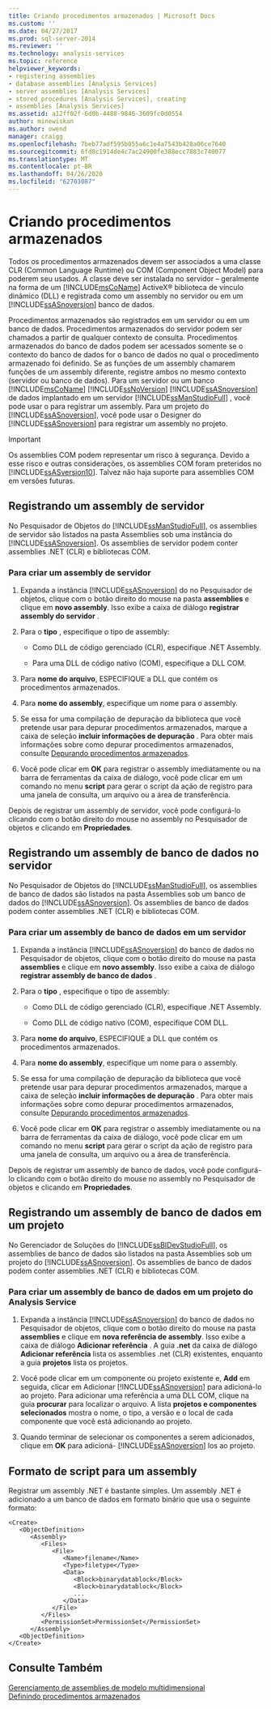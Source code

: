 ```yaml
---
title: Criando procedimentos armazenados | Microsoft Docs
ms.custom: ''
ms.date: 04/27/2017
ms.prod: sql-server-2014
ms.reviewer: ''
ms.technology: analysis-services
ms.topic: reference
helpviewer_keywords:
- registering assemblies
- database assemblies [Analysis Services]
- server assemblies [Analysis Services]
- stored procedures [Analysis Services], creating
- assemblies [Analysis Services]
ms.assetid: a12ff02f-6d0b-4488-9846-3609fc0d0554
author: minewiskan
ms.author: owend
manager: craigg
ms.openlocfilehash: 7beb77adf595b055a6c1e4a7543b428a06ce7640
ms.sourcegitcommit: 6fd8c1914de4c7ac24900fe388ecc7883c740077
ms.translationtype: MT
ms.contentlocale: pt-BR
ms.lasthandoff: 04/26/2020
ms.locfileid: "62703087"
---
```

# <a name="creating-stored-procedures"></a>Criando procedimentos armazenados
  Todos os procedimentos armazenados devem ser associados a uma classe CLR (Common Language Runtime) ou COM (Component Object Model) para poderem seu usados. A classe deve ser instalada no servidor – geralmente na forma de um [!INCLUDE[msCoName](../../includes/msconame-md.md)] ActiveX® biblioteca de vínculo dinâmico (DLL) e registrada como um assembly no servidor ou em um [!INCLUDE[ssASnoversion](../../includes/ssasnoversion-md.md)] banco de dados.  
  
 Procedimentos armazenados são registrados em um servidor ou em um banco de dados. Procedimentos armazenados do servidor podem ser chamados a partir de qualquer contexto de consulta. Procedimentos armazenados do banco de dados podem ser acessados somente se o contexto do banco de dados for o banco de dados no qual o procedimento armazenado foi definido. Se as funções de um assembly chamarem funções de um assembly diferente, registre ambos no mesmo contexto (servidor ou banco de dados). Para um servidor ou um banco [!INCLUDE[msCoName](../../includes/msconame-md.md)] [!INCLUDE[ssNoVersion](../../includes/ssnoversion-md.md)] [!INCLUDE[ssASnoversion](../../includes/ssasnoversion-md.md)] de dados implantado em um servidor [!INCLUDE[ssManStudioFull](../../includes/ssmanstudiofull-md.md)] , você pode usar o para registrar um assembly. Para um projeto do [!INCLUDE[ssASnoversion](../../includes/ssasnoversion-md.md)], você pode usar o Designer do [!INCLUDE[ssASnoversion](../../includes/ssasnoversion-md.md)] para registrar um assembly no projeto.  
  
> [!IMPORTANT]  
>  Os assemblies COM podem representar um risco à segurança. Devido a esse risco e outras considerações, os assemblies COM foram preteridos no [!INCLUDE[ssASversion10](../../includes/ssasversion10-md.md)]. Talvez não haja suporte para assemblies COM em versões futuras.  
  
## <a name="registering-a-server-assembly"></a>Registrando um assembly de servidor  
 No Pesquisador de Objetos do [!INCLUDE[ssManStudioFull](../../includes/ssmanstudiofull-md.md)], os assemblies de servidor são listados na pasta Assemblies sob uma instância do [!INCLUDE[ssASnoversion](../../includes/ssasnoversion-md.md)]. Os assemblies de servidor podem conter assemblies .NET (CLR) e bibliotecas COM.  
  
### <a name="to-create-a-server-assembly"></a>Para criar um assembly de servidor  
  
1.  Expanda a instância [!INCLUDE[ssASnoversion](../../includes/ssasnoversion-md.md)] do no Pesquisador de objetos, clique com o botão direito do mouse na pasta **assemblies** e clique em **novo assembly**. Isso exibe a caixa de diálogo **registrar assembly do servidor** .  
  
2.  Para o **tipo** , especifique o tipo de assembly:  
  
    -   Como DLL de código gerenciado (CLR), especifique .NET Assembly.  
  
    -   Para uma DLL de código nativo (COM), especifique a DLL COM.  
  
3.  Para **nome do arquivo**, ESPECIFIQUE a DLL que contém os procedimentos armazenados.  
  
4.  Para **nome do assembly**, especifique um nome para o assembly.  
  
5.  Se essa for uma compilação de depuração da biblioteca que você pretende usar para depurar procedimentos armazenados, marque a caixa de seleção **incluir informações de depuração** . Para obter mais informações sobre como depurar procedimentos armazenados, consulte [Depurando procedimentos armazenados](debugging-stored-procedures.md).  
  
6.  Você pode clicar em **OK** para registrar o assembly imediatamente ou na barra de ferramentas da caixa de diálogo, você pode clicar em um comando no menu **script** para gerar o script da ação de registro para uma janela de consulta, um arquivo ou a área de transferência.  
  
 Depois de registrar um assembly de servidor, você pode configurá-lo clicando com o botão direito do mouse no assembly no Pesquisador de objetos e clicando em **Propriedades**.  
  
## <a name="registering-a-database-assembly-on-the-server"></a>Registrando um assembly de banco de dados no servidor  
 No Pesquisador de Objetos do [!INCLUDE[ssManStudioFull](../../includes/ssmanstudiofull-md.md)], os assemblies de banco de dados são listados na pasta Assemblies sob um banco de dados do [!INCLUDE[ssASnoversion](../../includes/ssasnoversion-md.md)]. Os assemblies de banco de dados podem conter assemblies .NET (CLR) e bibliotecas COM.  
  
### <a name="to-create-a-database-assembly-on-a-server"></a>Para criar um assembly de banco de dados em um servidor  
  
1.  Expanda a instância [!INCLUDE[ssASnoversion](../../includes/ssasnoversion-md.md)] do banco de dados no Pesquisador de objetos, clique com o botão direito do mouse na pasta **assemblies** e clique em **novo assembly**. Isso exibe a caixa de diálogo **registrar assembly de banco de dados** .  
  
2.  Para o **tipo** , especifique o tipo de assembly:  
  
    -   Como DLL de código gerenciado (CLR), especifique .NET Assembly.  
  
    -   Como DLL de código nativo (COM), especifique COM DLL.  
  
3.  Para **nome do arquivo**, ESPECIFIQUE a DLL que contém os procedimentos armazenados.  
  
4.  Para **nome do assembly**, especifique um nome para o assembly.  
  
5.  Se essa for uma compilação de depuração da biblioteca que você pretende usar para depurar procedimentos armazenados, marque a caixa de seleção **incluir informações de depuração** . Para obter mais informações sobre como depurar procedimentos armazenados, consulte [Depurando procedimentos armazenados](debugging-stored-procedures.md).  
  
6.  Você pode clicar em **OK** para registrar o assembly imediatamente ou na barra de ferramentas da caixa de diálogo, você pode clicar em um comando no menu **script** para gerar o script da ação de registro para uma janela de consulta, um arquivo ou a área de transferência.  
  
 Depois de registrar um assembly de banco de dados, você pode configurá-lo clicando com o botão direito do mouse no assembly no Pesquisador de objetos e clicando em **Propriedades**.  
  
## <a name="registering-a-database-assembly-in-a-project"></a>Registrando um assembly de banco de dados em um projeto  
 No Gerenciador de Soluções do [!INCLUDE[ssBIDevStudioFull](../../includes/ssbidevstudiofull-md.md)], os assemblies de banco de dados são listados na pasta Assemblies sob um projeto do [!INCLUDE[ssASnoversion](../../includes/ssasnoversion-md.md)]. Os assemblies de banco de dados podem conter assemblies .NET (CLR) e bibliotecas COM.  
  
### <a name="to-create-a-database-assembly-in-an-analysis-service-project"></a>Para criar um assembly de banco de dados em um projeto do Analysis Service  
  
1.  Expanda a instância [!INCLUDE[ssASnoversion](../../includes/ssasnoversion-md.md)] do banco de dados no Pesquisador de objetos, clique com o botão direito do mouse na pasta **assemblies** e clique em **nova referência de assembly**. Isso exibe a caixa de diálogo **Adicionar referência** . A guia **.net** da caixa de diálogo **Adicionar referência** lista os assemblies .net (CLR) existentes, enquanto a guia **projetos** lista os projetos.  
  
2.  Você pode clicar em um componente ou projeto existente e, **Add** em seguida, clicar em Adicionar [!INCLUDE[ssASnoversion](../../includes/ssasnoversion-md.md)] para adicioná-lo ao projeto. Para adicionar uma referência a uma DLL COM, clique na guia **procurar** para localizar o arquivo. A lista **projetos e componentes selecionados** mostra o nome, o tipo, a versão e o local de cada componente que você está adicionando ao projeto.  
  
3.  Quando terminar de selecionar os componentes a serem adicionados, clique em **OK** para adicioná- [!INCLUDE[ssASnoversion](../../includes/ssasnoversion-md.md)] los ao projeto.  
  
## <a name="script-format-for-an-assembly"></a>Formato de script para um assembly  
 Registrar um assembly .NET é bastante simples. Um assembly .NET é adicionado a um banco de dados em formato binário que usa o seguinte formato:  
  
```  
<Create>  
   <ObjectDefinition>  
      <Assembly>  
         <Files>  
            <File>  
               <Name>filename</Name>  
               <Type>filetype</Type>  
               <Data>  
                  <Block>binarydatablock</Block>  
                  <Block>binarydatablock</Block>  
                  ...  
               </Data>  
            </File>  
         </Files>  
         <PermissionSet>PermissionSet</PermissionSet>  
      </Assembly>  
   <ObjectDefinition>  
</Create>  
```  
  
## <a name="see-also"></a>Consulte Também  
 [Gerenciamento de assemblies de modelo multidimensional](../multidimensional-models/multidimensional-model-assemblies-management.md)   
 [Definindo procedimentos armazenados](defining-stored-procedures.md)  
  
  
